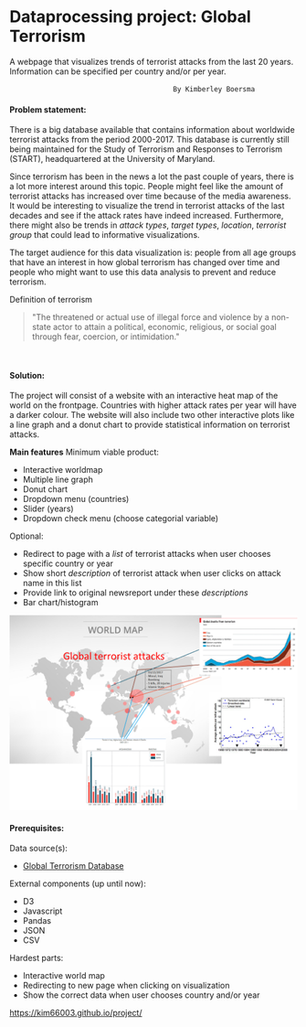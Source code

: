 # Dataprocessing project: Global Terrorism
A webpage that visualizes trends of terrorist attacks from the last 20 years. Information can be specified per country and/or per year.

											By Kimberley Boersma
#### Problem statement:
There is a big database available that contains information about worldwide terrorist attacks from the period 2000-2017. This database is currently still being maintained for the Study of Terrorism and Responses to Terrorism (START), headquartered at the University of Maryland.

Since terrorism has been in the news a lot the past couple of years, there is a lot more interest around this topic. People might feel like the amount of terrorist attacks has increased over time because of the media awareness. It would be interesting to visualize the trend in terrorist attacks of the last decades and see if the attack rates have indeed increased. Furthermore, there might also be trends in *attack types*, *target types*, *location*, *terrorist group* that could lead to informative visualizations.

The target audience for this data visualization is: people from all age groups that have an interest in how global terrorism has changed over time and people who might want to use this data analysis to prevent and reduce terrorism.

Definition of terrorism
>"The threatened or actual use of illegal force and violence by a non-state actor to attain a political, economic, religious, or social goal through fear, coercion, or intimidation."

<br/>

#### Solution:
The project will consist of a website with an interactive heat map of the world on the frontpage. Countries with higher attack rates per year will have a darker colour. The website will also include two other interactive plots like a line graph and a donut chart to provide statistical information on terrorist attacks.

**Main features**
Minimum viable product:
* Interactive worldmap
* Multiple line graph
* Donut chart
* Dropdown menu (countries)
* Slider (years)
* Dropdown check menu (choose categorial variable)

Optional:
* Redirect to page with a *list* of terrorist attacks when user chooses specific country or year
* Show short *description* of terrorist attack when user clicks on attack name in this list
* Provide link to original newsreport under these *descriptions*
* Bar chart/histogram

![alt text](https://github.com/kim66003/project/blob/master/doc/readme/worldmap.png)

#### Prerequisites:
Data source(s):
* [Global Terrorism Database](https://www.kaggle.com/START-UMD/gtd "Global Terrorism Database | Kaggle")

External components (up until now):
* D3
* Javascript
* Pandas
* JSON
* CSV

Hardest parts:
* Interactive world map
* Redirecting to new page when clicking on visualization
* Show the correct data when user chooses country and/or year

https://kim66003.github.io/project/
